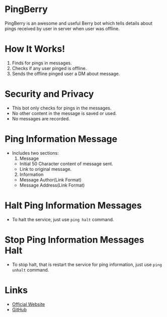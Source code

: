 # PingBerry
PingBerry is an awesome and useful Berry bot which tells details about pings received by user in server when user was offline.

# How It Works!
1. Finds for pings in messages.
2. Checks if any user pinged is offline.
3. Sends the offline pinged user a DM about message.

# Security and Privacy
- This bot only checks for pings in the messages.
- No other content in the message is saved or used.
- No messages are recorded.

# Ping Information Message
- Includes two sections:
  1. Message
    - Initial 50 Character content of message sent.
    - Link to original message.
  2. Information
    - Message Author(Link Format)
    - Message Address(Link Format)

# Halt Ping Information Messages
- To halt the service, just use `ping halt` command.

# Stop Ping Information Messages Halt
- To stop halt, that is restart the service for ping information, just use `ping unhalt` command.

# Links
- [Official Website](https://https://pingberry.attaditya.repl.co/)
- [GitHub](https://github.com/Berry-Foundations/PingBerry)
